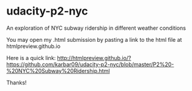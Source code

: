 # udacity-p2-nyc
An exploration of NYC subway ridership in different weather conditions

You may open my .html submission by pasting a link to the html file at htmlpreview.github.io

Here is a quick link: http://htmlpreview.github.io/?https://github.com/karbar09/udacity-p2-nyc/blob/master/P2%20-%20NYC%20Subway%20Ridership.html

Thanks!
